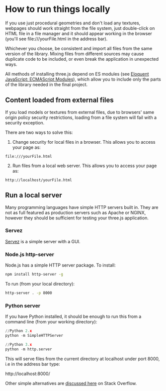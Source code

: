 # How to run things locally
If you use just procedural geometries and don't load any textures, webpages should work straight from the file system, just double-click on HTML file in a file manager and it should appear working in the browser (you'll see file:///yourFile.html in the address bar).

Whichever you choose, be consistent and import all files from the same version of the library. Mixing files from different sources may cause duplicate code to be included, or even break the application in unexpected ways.

All methods of installing three.js depend on ES modules (see [Eloquent JavaScript: ECMAScript Modules](https://eloquentjavascript.net/10_modules.html#h_hF2FmOVxw7)), which allow you to include only the parts of the library needed in the final project.

## Content loaded from external files
If you load models or textures from external files, due to browsers' same origin policy security restrictions, loading from a file system will fail with a security exception.

There are two ways to solve this:

1. Change security for local files in a browser. This allows you to access your page as:

```http
file:///yourFile.html
```

2. Run files from a local web server. This allows you to access your page as:

```http
http://localhost/yourFile.html
```

## Run a local server
Many programming languages have simple HTTP servers built in. They are not as full featured as production servers such as Apache or NGINX, however they should be sufficient for testing your three.js application.


### Servez
[Servez](https://greggman.github.io/servez/) is a simple server with a GUI.

### Node.js http-server
Node.js has a simple HTTP server package. To install:
```bash
npm install http-server -g
```
To run (from your local directory):
```bash
http-server . -p 8000
```

### Python server
If you have Python installed, it should be enough to run this from a command line (from your working directory):
```python
//Python 2.x
python -m SimpleHTTPServer

//Python 3.x
python -m http.server
```
This will serve files from the current directory at localhost under port 8000, i.e in the address bar type:

http://localhost:8000/

Other simple alternatives are [discussed here](https://stackoverflow.com/questions/12905426/what-is-a-faster-alternative-to-pythons-http-server-or-simplehttpserver) on Stack Overflow.